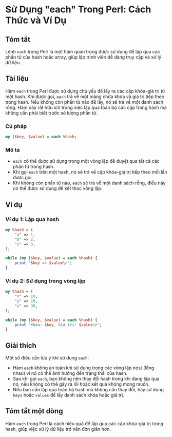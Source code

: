 <!--
Meta Description: # Sử Dụng "each" Trong Perl: Cách Thức và Ví Dụ ## Tóm tắt Lệnh `each` trong Perl là một hàm quan trọng được sử dụng để lặp qua các phần tử của hash h...
Meta Keywords: hash, each, trong, lặp, dụng
-->

# Sử Dụng "each" Trong Perl: Cách Thức và Ví Dụ

## Tóm tắt
Lệnh `each` trong Perl là một hàm quan trọng được sử dụng để lặp qua các phần tử của hash hoặc array, giúp lập trình viên dễ dàng truy cập và xử lý dữ liệu.

## Tài liệu
Hàm `each` trong Perl được sử dụng chủ yếu để lấy ra các cặp khóa-giá trị từ một hash. Khi được gọi, `each` trả về một mảng chứa khóa và giá trị tiếp theo trong hash. Nếu không còn phần tử nào để lấy, nó sẽ trả về một danh sách rỗng. Hàm này rất hữu ích trong việc lặp qua toàn bộ các cặp trong hash mà không cần phải biết trước số lượng phần tử.

### Cú pháp
```perl
my ($key, $value) = each %hash;
```

### Mô tả
- `each` có thể được sử dụng trong một vòng lặp để duyệt qua tất cả các phần tử trong hash.
- Khi gọi `each` trên một hash, nó sẽ trả về cặp khóa-giá trị tiếp theo mỗi lần được gọi.
- Khi không còn phần tử nào, `each` sẽ trả về một danh sách rỗng, điều này có thể được sử dụng để kết thúc vòng lặp.

## Ví dụ
### Ví dụ 1: Lặp qua hash
```perl
my %hash = (
    "a" => 1,
    "b" => 2,
    "c" => 3,
);

while (my ($key, $value) = each %hash) {
    print "$key => $value\n";
}
```

### Ví dụ 2: Sử dụng trong vòng lặp
```perl
my %hash = (
    "x" => 10,
    "y" => 20,
    "z" => 30,
);

while (my ($key, $value) = each %hash) {
    print "Khóa: $key, Giá trị: $value\n";
}
```

## Giải thích
Một số điều cần lưu ý khi sử dụng `each`:
- Hàm `each` không an toàn khi sử dụng trong các vòng lặp nest (lồng nhau) vì nó có thể ảnh hưởng đến trạng thái của hash.
- Sau khi gọi `each`, bạn không nên thay đổi hash trong khi đang lặp qua nó, nếu không có thể gây ra lỗi hoặc kết quả không mong muốn.
- Nếu bạn cần lặp qua toàn bộ hash mà không cần thay đổi, hãy sử dụng `keys` hoặc `values` để lấy danh sách khóa hoặc giá trị.

## Tóm tắt một dòng
Hàm `each` trong Perl là cách hiệu quả để lặp qua các cặp khóa-giá trị trong hash, giúp việc xử lý dữ liệu trở nên đơn giản hơn.